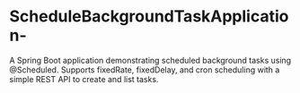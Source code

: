 # ScheduleBackgroundTaskApplication-
A Spring Boot application demonstrating scheduled background tasks using @Scheduled. Supports fixedRate, fixedDelay, and cron scheduling with a simple REST API to create and list tasks.
